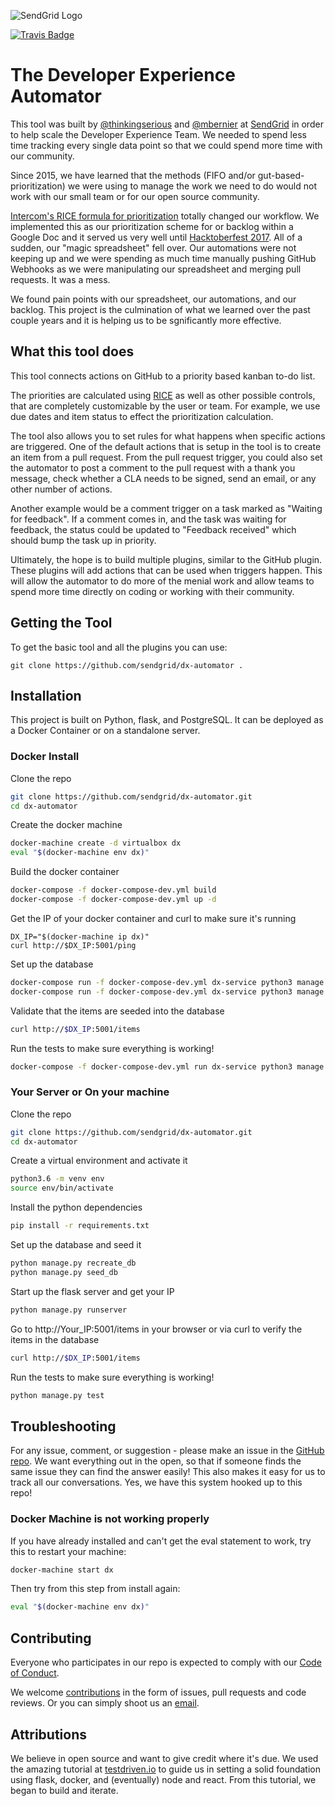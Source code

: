 ![SendGrid Logo](https://uiux.s3.amazonaws.com/2016-logos/email-logo%402x.png)

[![Travis Badge](https://travis-ci.org/sendgrid/dx-automator.svg?branch=develop)](https://travis-ci.org/sendgrid/dx-automator)

# The Developer Experience Automator

This tool was built by [@thinkingserious](https://www.twitter.com/thinkingserious) and [@mbernier](https://www.twitter.com/mbernier) at [SendGrid](https://www.sendgrid.com?source=dx-automator) in order to help scale the Developer Experience Team. We needed to spend less time tracking every single data point so that we could spend more time with our community. 

Since 2015, we have learned that the methods (FIFO and/or gut-based-prioritization) we were using to manage the work we need to do would not work with our small team or for our open source community.

[Intercom's RICE formula for prioritization](https://blog.intercom.com/rice-simple-prioritization-for-product-managers/) totally changed our workflow. We implemented this as our prioritization scheme for or backlog within a Google Doc and it served us very well until [Hacktoberfest 2017](https://sendgrid.com/blog/hacktoberfest-2017-was-amazing/). All of a sudden, our "magic spreadsheet" fell over. Our automations were not keeping up and we were spending as much time manually pushing GitHub Webhooks as we were manipulating our spreadsheet and merging pull requests. It was a mess. 

We found pain points with our spreadsheet, our automations, and our backlog. This project is the culmination of what we learned over the past couple years and it is helping us to be sgnificantly more effective.

## What this tool does

This tool connects actions on GitHub to a priority based kanban to-do list. 

The priorities are calculated using [RICE](https://blog.intercom.com/rice-simple-prioritization-for-product-managers/) as well as other possible controls, that are completely customizable by the user or team. For example, we use due dates and item status to effect the prioritization calculation.

The tool also allows you to set rules for what happens when specific actions are triggered. One of the default actions that is setup in the tool is to create an item from a pull request. From the pull request trigger, you could also set the automator to post a comment to the pull request with a thank you message, check whether a CLA needs to be signed, send an email, or any other number of actions. 

Another example would be a comment trigger on a task marked as "Waiting for feedback". If a comment comes in, and the task was waiting for feedback, the status could be updated to "Feedback received" which should bump the task up in priority.

Ultimately, the hope is to build multiple plugins, similar to the GitHub plugin. These plugins will add actions that can be used when triggers happen. This will allow the automator to do more of the menial work and allow teams to spend more time directly on coding or working with their community.

## Getting the Tool
To get the basic tool and all the plugins you can use:
```
git clone https://github.com/sendgrid/dx-automator .
```

## Installation
This project is built on Python, flask, and PostgreSQL. It can be deployed as a Docker Container or on a standalone server. 

### Docker Install

Clone the repo
```bash
git clone https://github.com/sendgrid/dx-automator.git
cd dx-automator
```

Create the docker machine
```bash
docker-machine create -d virtualbox dx
eval "$(docker-machine env dx)"
```

Build the docker container
```bash
docker-compose -f docker-compose-dev.yml build
docker-compose -f docker-compose-dev.yml up -d
```

Get the IP of your docker container and curl to make sure it's running
```
DX_IP="$(docker-machine ip dx)"
curl http://$DX_IP:5001/ping
```

Set up the database
```bash
docker-compose run -f docker-compose-dev.yml dx-service python3 manage.py recreate_db
docker-compose run -f docker-compose-dev.yml dx-service python3 manage.py seed_db
```

Validate that the items are seeded into the database
```bash
curl http://$DX_IP:5001/items
```

Run the tests to make sure everything is working! 
```bash
docker-compose -f docker-compose-dev.yml run dx-service python3 manage.py test
```

### Your Server or On your machine

Clone the repo
```bash
git clone https://github.com/sendgrid/dx-automator.git
cd dx-automator
```

Create a virtual environment and activate it
```bash
python3.6 -m venv env
source env/bin/activate
```

Install the python dependencies
```bash
pip install -r requirements.txt
```

Set up the database and seed it
```bash
python manage.py recreate_db
python manage.py seed_db
```

Start up the flask server and get your IP
```bash
python manage.py runserver
```

Go to http://Your_IP:5001/items in your browser or via curl to verify the items in the database
```bash
curl http://$DX_IP:5001/items
```

Run the tests to make sure everything is working! 
```bash
python manage.py test
```

## Troubleshooting
For any issue, comment, or suggestion - please make an issue in the [GitHub repo](https://github.com/sendgrid/dx-automator). We want everything out in the open, so that if someone finds the same issue they can find the answer easily! This also makes it easy for us to track all our conversations. Yes, we have this system hooked up to this repo!

### Docker Machine is not working properly
If you have already installed and can't get the eval statement to work, try this to restart your machine:
```bash
docker-machine start dx
```

Then try from this step from install again:
```bash
eval "$(docker-machine env dx)"
```

## Contributing
Everyone who participates in our repo is expected to comply with our [Code of Conduct](./CODE_OF_CONDUCT).

We welcome [contributions](./CONTRIBUTING.md) in the form of issues, pull requests and code reviews. Or you can simply shoot us an [email](mailto:dx@sendgrid.com).

## Attributions
We believe in open source and want to give credit where it's due. We used the amazing tutorial at [testdriven.io](https://testdriven.io) to guide us in setting a solid foundation using flask, docker, and (eventually) node and react. From this tutorial, we began to build and iterate.
